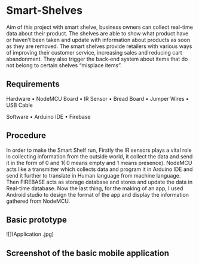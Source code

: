 # Smart-Shelves
Aim of this project with smart shelve, business owners can collect real-time data about their product. The shelves are able to show what product have or haven’t been taken and update with information about products as soon as they are removed. The smart shelves provide retailers with various ways of improving their customer service, increasing sales and reducing cart abandonment. They also trigger the back-end system about items that do not belong to certain shelves “misplace items”.

## Requirements
Hardware
•	NodeMCU Board
•	IR Sensor
•	Bread Board
•	Jumper Wires
•	USB Cable

Software
•	Arduino IDE
•	Firebase

## Procedure
In order to make the Smart Shelf run, Firstly the IR sensors plays a vital role in collecting information from the outside world, it collect the data and send it in the form of 0 and 1( 0 means empty and 1 means presence). NodeMCU acts like a transmitter which collects data and program it in Arduino IDE and send it further to translate in Human language from machine language. Then FIREBASE acts as storage database and stores and update the data in Real-time database. Now the last thing, for the making of an app, I used Android studio to design the format of the app and display the information gathered from NodeMCU.

## Basic prototype 

![](Application .jpg)

## Screenshot of the basic mobile application

![]()
